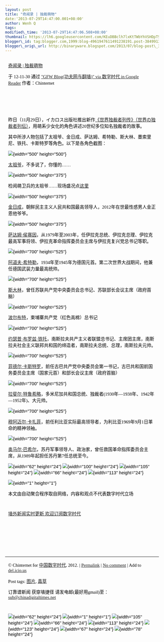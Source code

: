 ```yaml
--- 
layout: post 
title: "奇闻录 | 独裁萌物" 
date:'2013-07-29T14:47:00.001+08:00' 
author: Wenh Q
tags:
modified\_time: '2013-07-29T14:47:06.508+08:00' 
thumbnail: https://lh6.googleusercontent.com/KEuDBBclh7lxKtTWbYhVSHDpTScTg-EAf5wntJW33\_IZ0TW5BPKcMc2ZGASyrOtL\_Bi8ZJQnTQxotKQ88a9FQabLnrDhqGMWHH8VltBF6uQAhP-iHvM=s72-c
blogger\_id: tag:blogger.com,1999:blog-4961947611491238191.post-3849913574827186615
blogger\_orig\_url: http://binaryware.blogspot.com/2013/07/blog-post\_379.html
---
```

<div
style="color: black; direction: ltr; font-family: &quot;Arial&quot;; font-size: 11pt; margin-bottom: 0; margin-left: 1.5pt; margin-right: 1.5pt; margin-top: 0; padding-bottom: 0; padding-left: 0; padding-right: 0; padding-top: 0.8pt;">




</div>

<div
style="color: black; direction: ltr; font-family: &quot;Arial&quot;; font-size: 11pt; margin-bottom: 0; margin-left: 7.5pt; margin-right: 7.5pt; margin-top: 0; padding: 0;">

<span
style="color: #0000ee; font-family: &quot;Verdana&quot;; text-decoration: underline;">[奇闻录
|
独裁萌物](http://feedproxy.google.com/~r/chinagfwblog/~3/N4q6w7nz99k/)</span>

</div>

<div
style="color: black; direction: ltr; font-family: &quot;Arial&quot;; font-size: 11pt; margin-bottom: 0; margin-left: 7.5pt; margin-right: 7.5pt; margin-top: 0; padding-bottom: 8pt; padding-left: 0; padding-right: 0; padding-top: 0;">

<span style="font-family: &quot;Verdana&quot;;">于 12-11-30 通过
</span><span
style="color: #0000ee; font-family: &quot;Verdana&quot;; text-decoration: underline;">["GFW
Blog(功夫网与翻墙)" via 数字时代 in Google
Reader](http://feeds2.feedburner.com/chinagfwblog)</span><span
style="font-family: &quot;Verdana&quot;;"> 作者：Chinternet</span>

</div>

<div
style="color: black; direction: ltr; font-family: &quot;Arial&quot;; font-size: 11pt; height: 11pt; margin-bottom: 0; margin-left: 7.5pt; margin-right: 7.5pt; margin-top: 0; padding: 0;">

<span style="font-family: &quot;Verdana&quot;;"></span>

</div>

<div
style="color: black; direction: ltr; font-family: &quot;Arial&quot;; font-size: 11pt; height: 11pt; margin-bottom: 0; margin-left: 7.5pt; margin-right: 7.5pt; margin-top: 0; padding: 0;">

<span style="font-family: &quot;Verdana&quot;;"></span>

</div>

<div
style="color: black; direction: ltr; font-family: &quot;Arial&quot;; font-size: 11pt; margin-bottom: 0; margin-left: 7.5pt; margin-right: 7.5pt; margin-top: 0; padding: 0;">

<span
style="font-family: &quot;Verdana&quot;;">昨日（11月29日），イカロス出版社推出新作</span><span
style="color: #0000ee; font-family: &quot;Verdana&quot;; text-decoration: underline;">[《世界独裁者列传》（世界の独裁者列伝）](http://www.amazon.co.jp/exec/obidos/ASIN/4863206607/akibablog-22/)</span><span
style="font-family: &quot;Verdana&quot;;">，用萌系少女化的角色讲述20世纪多位知名独裁者的故事。</span>

</div>

<div
style="color: black; direction: ltr; font-family: &quot;Arial&quot;; font-size: 11pt; margin-bottom: 0; margin-left: 7.5pt; margin-right: 7.5pt; margin-top: 0; padding: 0;">

<span
style="font-family: &quot;Verdana&quot;;">其中所涉人物包括了太祖爷、金日成、萨达姆、希特勒、斯大林、墨索里尼、铁托、卡斯特罗等角色。以下是各角色截图：</span>

</div>

<div
style="color: black; direction: ltr; font-family: &quot;Arial&quot;; font-size: 11pt; margin-bottom: 0; margin-left: 7.5pt; margin-right: 7.5pt; margin-top: 0; padding: 0;">

![](https://lh6.googleusercontent.com/KEuDBBclh7lxKtTWbYhVSHDpTScTg-EAf5wntJW33_IZ0TW5BPKcMc2ZGASyrOtL_Bi8ZJQnTQxotKQ88a9FQabLnrDhqGMWHH8VltBF6uQAhP-iHvM){width="500"
height="500"}

</div>

<div
style="color: black; direction: ltr; font-family: &quot;Arial&quot;; font-size: 11pt; margin-bottom: 0; margin-left: 7.5pt; margin-right: 7.5pt; margin-top: 0; padding: 0;">

<span
style="color: #0000ee; font-family: &quot;Verdana&quot;; text-decoration: underline;">[太祖爷](http://zh.wikipedia.org/zh-hant/%E6%AF%9B%E6%B3%BD%E4%B8%9C)</span><span
style="font-family: &quot;Verdana&quot;;">，不多说了，你懂的……</span>

</div>

<div
style="color: black; direction: ltr; font-family: &quot;Arial&quot;; font-size: 11pt; margin-bottom: 0; margin-left: 7.5pt; margin-right: 7.5pt; margin-top: 0; padding: 0;">

![](https://lh6.googleusercontent.com/UUCXUBLIJxOdmvqBsNre3ZTGzgd5vj_mnuMQtRV-JYa3YIKMBTprfzvuVx_4Y9l7u6ATH628LKui45bsDfDrM9o5B95ulCD_bPLewqUGQgoW9miICrg){width="500"
height="375"}

</div>

<div
style="color: black; direction: ltr; font-family: &quot;Arial&quot;; font-size: 11pt; margin-bottom: 0; margin-left: 7.5pt; margin-right: 7.5pt; margin-top: 0; padding: 0;">

<span
style="font-family: &quot;Verdana&quot;;">检阅萌卫兵的太祖爷……现场盛况点</span><span
style="color: #0000ee; font-family: &quot;Verdana&quot;; text-decoration: underline;">[这里](http://www.jcnews.com.cn/news/news_content/2012-05/04/content_166586.htm)</span>

</div>

<div
style="color: black; direction: ltr; font-family: &quot;Arial&quot;; font-size: 11pt; margin-bottom: 0; margin-left: 7.5pt; margin-right: 7.5pt; margin-top: 0; padding: 0;">

![](https://lh4.googleusercontent.com/eHkzBYPFZDNWQk5dzUUr54QNPeumjol3I6xTVXqiBqYZhdR0UUjYFAZj-j7fQt78Jc95IdLRqOiY3VmT8eF0qd5eu4vo8BAjS2uUijx1mfYxoc5N_wo){width="500"
height="375"}

</div>

<div
style="color: black; direction: ltr; font-family: &quot;Arial&quot;; font-size: 11pt; margin-bottom: 0; margin-left: 7.5pt; margin-right: 7.5pt; margin-top: 0; padding: 0;">

<span
style="color: #0000ee; font-family: &quot;Verdana&quot;; text-decoration: underline;">[金日成](http://zh.wikipedia.org/zh-hant/%E9%87%91%E6%97%A5%E6%88%90)</span><span
style="font-family: &quot;Verdana&quot;;">，朝鲜民主主义人民共和国最高领导人，2012年在世最性感男人金正恩他爷爷。</span>

</div>

<div
style="color: black; direction: ltr; font-family: &quot;Arial&quot;; font-size: 11pt; margin-bottom: 0; margin-left: 7.5pt; margin-right: 7.5pt; margin-top: 0; padding: 0;">

![](https://lh5.googleusercontent.com/vDKgDLsRzqXEBQlVWbrdzgcYZU2ypfcsHgpH3wzA6YhJHQyIF-MPr0bd4RbB1kQ7AVScyizUa6Oh9LGLWZgvTzgLI9kfRZGL3WnEYY9lt61lPIR3DdQ){width="500"
height="375"}

</div>

<div
style="color: black; direction: ltr; font-family: &quot;Arial&quot;; font-size: 11pt; margin-bottom: 0; margin-left: 7.5pt; margin-right: 7.5pt; margin-top: 0; padding: 0;">

<span
style="color: #0000ee; font-family: &quot;Verdana&quot;; text-decoration: underline;">[萨达姆·侯赛因](http://zh.wikipedia.org/wiki/%E8%90%A8%E8%BE%BE%E5%A7%86%C2%B7%E4%BE%AF%E8%B5%9B%E5%9B%A0)</span><span
style="font-family: &quot;Verdana&quot;;">，从1979年至2003年，任伊拉克总统、伊拉克总理、伊拉克最高军事将领、伊拉克革命指挥委员会主席与伊拉克复兴党总书记等职。</span>

</div>

<div
style="color: black; direction: ltr; font-family: &quot;Arial&quot;; font-size: 11pt; margin-bottom: 0; margin-left: 7.5pt; margin-right: 7.5pt; margin-top: 0; padding: 0;">

![](https://lh6.googleusercontent.com/drIYb1qgQSNXe9vPF5yMIjZ05NRKoFObJNA-P1kdsjkz1VItsxS-kjaqIOJfL5r6FbinwLEtFo76sdWIOhi_muqs8Dm9fD_ZlOzs9llNUPSr_JocaHM){width="700"
height="525"}

</div>

<div
style="color: black; direction: ltr; font-family: &quot;Arial&quot;; font-size: 11pt; margin-bottom: 0; margin-left: 7.5pt; margin-right: 7.5pt; margin-top: 0; padding: 0;">

<span
style="color: #0000ee; font-family: &quot;Verdana&quot;; text-decoration: underline;">[阿道夫·希特勒](http://zh.wikipedia.org/wiki/%E9%98%BF%E9%81%93%E5%A4%AB%C2%B7%E5%B8%8C%E7%89%B9%E5%8B%92)</span><span
style="font-family: &quot;Verdana&quot;;">，1934年至1945年为德国元首。第二次世界大战期间，他兼任德国武装力量最高统帅。</span>

</div>

<div
style="color: black; direction: ltr; font-family: &quot;Arial&quot;; font-size: 11pt; margin-bottom: 0; margin-left: 7.5pt; margin-right: 7.5pt; margin-top: 0; padding: 0;">

![](https://lh5.googleusercontent.com/5D82H4gf5PZqljTHXY2T2q92dV5eSWDV7i4VTACVCUOO1rON89__YVhijiNaVlfVaLVahFgYTvM5Co2HaealnkP2dmm-o4_tumuVAOUQSZI6fFCEd8U){width="700"
height="525"}

</div>

<div
style="color: black; direction: ltr; font-family: &quot;Arial&quot;; font-size: 11pt; margin-bottom: 0; margin-left: 7.5pt; margin-right: 7.5pt; margin-top: 0; padding: 0;">

<span
style="color: #0000ee; font-family: &quot;Verdana&quot;; text-decoration: underline;">[斯大林](http://zh.wikipedia.org/wiki/%E6%96%AF%E5%A4%A7%E6%9E%97)</span><span
style="font-family: &quot;Verdana&quot;;">，曾任苏联共产党中央委员会总书记、苏联部长会议主席（政府首脑）</span>

</div>

<div
style="color: black; direction: ltr; font-family: &quot;Arial&quot;; font-size: 11pt; margin-bottom: 0; margin-left: 7.5pt; margin-right: 7.5pt; margin-top: 0; padding: 0;">

![](https://lh4.googleusercontent.com/ln1gYf30g_2MpFclPoeNPZ6QKrDTXI11GVgmLROOx9-H4hfUtA4TF3tmgl_W_BXqd1MoqVy6txtpOIZspP9JxBn6oZvFush5g7XbCXpD_7CMNnDg9FU){width="700"
height="525"}

</div>

<div
style="color: black; direction: ltr; font-family: &quot;Arial&quot;; font-size: 11pt; margin-bottom: 0; margin-left: 7.5pt; margin-right: 7.5pt; margin-top: 0; padding: 0;">

<span
style="color: #0000ee; font-family: &quot;Verdana&quot;; text-decoration: underline;">[波尔布特](http://zh.wikipedia.org/wiki/%E6%B3%A2%E5%B0%94%E5%B8%83%E7%89%B9)</span><span
style="font-family: &quot;Verdana&quot;;">，柬埔寨共产党（红色高棉）总书记</span>

</div>

<div
style="color: black; direction: ltr; font-family: &quot;Arial&quot;; font-size: 11pt; margin-bottom: 0; margin-left: 7.5pt; margin-right: 7.5pt; margin-top: 0; padding: 0;">

![](https://lh4.googleusercontent.com/o1IzKqnGyOnTX98jl9N4c5YrSehkKpIOBNpvsrcxuiv5qOm3x1N5F488qSiJmquT6Fdgb5_ybH909jkk2XrA-52ZFqQgsd97ZACiioY0enNRCqou2js){width="700"
height="525"}

</div>

<div
style="color: black; direction: ltr; font-family: &quot;Arial&quot;; font-size: 11pt; margin-bottom: 0; margin-left: 7.5pt; margin-right: 7.5pt; margin-top: 0; padding: 0;">

<span
style="color: #0000ee; font-family: &quot;Verdana&quot;; text-decoration: underline;">[约瑟普·布罗兹·铁托](http://zh.wikipedia.org/wiki/%E7%BA%A6%E7%91%9F%E6%99%AE%C2%B7%E5%B8%83%E7%BD%97%E5%85%B9%C2%B7%E9%93%81%E6%89%98)</span><span
style="font-family: &quot;Verdana&quot;;">，南斯拉夫共产主义者联盟总书记、主席团主席，南斯拉夫社会主义联邦共和国的缔造者，南斯拉夫总统、总理，南斯拉夫元帅。</span>

</div>

<div
style="color: black; direction: ltr; font-family: &quot;Arial&quot;; font-size: 11pt; margin-bottom: 0; margin-left: 7.5pt; margin-right: 7.5pt; margin-top: 0; padding: 0;">

![](https://lh3.googleusercontent.com/nOhfc8TrFHUG1oY9_guI7mxhr4n_yT1eHc2_G6wqprg29ycBbpYOlNXWOlmeYVOlsnB_z0eDjS5UTe7yrOaxVsHMG16RRy7s_KAfPnFZwKgMuvh0yAs){width="700"
height="525"}

</div>

<div
style="color: black; direction: ltr; font-family: &quot;Arial&quot;; font-size: 11pt; margin-bottom: 0; margin-left: 7.5pt; margin-right: 7.5pt; margin-top: 0; padding: 0;">

<span
style="color: #0000ee; font-family: &quot;Verdana&quot;; text-decoration: underline;">[菲德尔·卡斯特罗](http://zh.wikipedia.org/wiki/%E8%8F%B2%E5%BE%B7%E5%B0%94%C2%B7%E5%8D%A1%E6%96%AF%E7%89%B9%E7%BD%97)</span><span
style="font-family: &quot;Verdana&quot;;">，前任古巴共产党中央委员会第一书记，古巴共和国前国务委员会主席（国家元首）和部长会议主席（政府首脑）</span>

</div>

<div
style="color: black; direction: ltr; font-family: &quot;Arial&quot;; font-size: 11pt; margin-bottom: 0; margin-left: 7.5pt; margin-right: 7.5pt; margin-top: 0; padding: 0;">

![](https://lh3.googleusercontent.com/EwvH1e62i8MIIBw1JjDvktC8Cso9Q15_988XTpz0Xivd4YPSX9CRelWLw-v7pRLLiM24_9I6qBSkojL9td_5zTmKZn1JxCmI3rBsF9k7QdUHo12EN6I){width="700"
height="525"}

</div>

<div
style="color: black; direction: ltr; font-family: &quot;Arial&quot;; font-size: 11pt; margin-bottom: 0; margin-left: 7.5pt; margin-right: 7.5pt; margin-top: 0; padding: 0;">

<span
style="color: #0000ee; font-family: &quot;Verdana&quot;; text-decoration: underline;">[拉斐尔·特鲁希略](http://zh.wikipedia.org/wiki/%E6%8B%89%E6%96%90%E5%B0%94%C2%B7%E7%89%B9%E9%B2%81%E5%B8%8C%E7%95%A5)</span><span
style="font-family: &quot;Verdana&quot;;">，多米尼加共和国总统、独裁者(1930年—1938年、1942年—1952年)、大元帅。</span>

</div>

<div
style="color: black; direction: ltr; font-family: &quot;Arial&quot;; font-size: 11pt; margin-bottom: 0; margin-left: 7.5pt; margin-right: 7.5pt; margin-top: 0; padding: 0;">

![](https://lh3.googleusercontent.com/yHYqkNdgUTWNTpcMcRvoFzy2oQ_zsPwN4SghX7rrUS0wZRVm0C9oO_sI-sXCws4z41W-yTq3FDrH5okS8MtK6n5825aB_LiPj4OuVZSNF_RbNuAVbkc){width="700"
height="525"}

</div>

<div
style="color: black; direction: ltr; font-family: &quot;Arial&quot;; font-size: 11pt; margin-bottom: 0; margin-left: 7.5pt; margin-right: 7.5pt; margin-top: 0; padding: 0;">

<span
style="color: #0000ee; font-family: &quot;Verdana&quot;; text-decoration: underline;">[穆阿迈尔·卡扎菲](http://zh.wikipedia.org/wiki/%E7%A9%86%E9%98%BF%E8%BF%88%E5%B0%94%C2%B7%E5%8D%A1%E6%89%8E%E8%8F%B2)</span><span
style="font-family: &quot;Verdana&quot;;">，前任利比亚实际最高领导者，为利比亚1969年9月1日革命的精神领袖。</span>

</div>

<div
style="color: black; direction: ltr; font-family: &quot;Arial&quot;; font-size: 11pt; margin-bottom: 0; margin-left: 7.5pt; margin-right: 7.5pt; margin-top: 0; padding: 0;">

![](https://lh5.googleusercontent.com/zaVwXHAVbhrr1a-npF_HdP9cRplv8M7cB9b2apawRpd2m9d5DHfeOhr7nHbzUaiPGPWK987KyPMYZHkvwwZLpbGDt8mCo92Yt6WLBqMKf5IR4b_3oNI){width="700"
height="525"}

</div>

<div
style="color: black; direction: ltr; font-family: &quot;Arial&quot;; font-size: 11pt; margin-bottom: 0; margin-left: 7.5pt; margin-right: 7.5pt; margin-top: 0; padding: 0;">

<span
style="color: #0000ee; font-family: &quot;Verdana&quot;; text-decoration: underline;">[奥马尔·巴希尔](http://zh.wikipedia.org/wiki/%E5%A5%A5%E9%A9%AC%E5%B0%94%C2%B7%E5%B7%B4%E5%B8%8C%E5%B0%94)</span><span
style="font-family: &quot;Verdana&quot;;">，苏丹军事领导人、政治家，曾任救国革命指挥委员会主席，从1989年起担任苏丹第7任总统至今。</span>

</div>

<div
style="color: black; direction: ltr; font-family: &quot;Arial&quot;; font-size: 11pt; margin-bottom: 0; margin-left: 7.5pt; margin-right: 7.5pt; margin-top: 0; padding: 0;">

![](https://lh5.googleusercontent.com/lbmFlHD6ZXb36azWh5-yUnH1ovU_q_ulIHtHkKLYI8YVEjvDRWPcgvoh_XQQGEg0d_YsGeWv7oxyIwcHLcpIpXzgjzJUbBMw4xbIauk2DLUzGqA3CYw){width="62"
height="24"}<span
style="font-family: &quot;Verdana&quot;;"> </span>![](https://lh4.googleusercontent.com/7P6GnrpE7oan3RRgxT7ei1Hv8MAA198WCUUiExIBpEWvH68sAKMXqS7n69i1DQ_tzjeIpvi_CP665mDweGimlBoe16R8_La8ee4fytlnXnALBJsPu3I){width="100"
height="24"}<span
style="font-family: &quot;Verdana&quot;;"> </span>![](https://lh5.googleusercontent.com/wwVjlmht73W9kiGxak_otsveaia-3rThrAaZ3wCj3oQqnvsVq643SyYy3Lny6HcgKwJAzPkam1pbkK3EoX-WKwoKCAsE7k4C5i4Cx45UY6YgXOI-gec){width="105"
height="24"}<span
style="font-family: &quot;Verdana&quot;;"> </span>![](https://lh4.googleusercontent.com/HgKo2enVeH_BiKm2S-lj1vcMO3NN4Kc2PzgbAI6CWgCqybxVRsH3_fLh4QLKFMuplHUrGgsA8sHcWCZBPkDFMx_sE2tlk4O3cnGfrKDQOZ9DJZ_CxwQ){width="66"
height="24"}<span
style="font-family: &quot;Verdana&quot;;"> </span>![](https://lh4.googleusercontent.com/JHois84Yob5PSegZl-lQlcKfFI3hgH9OshW9H5DZmajdD0YwTTTZnGQGHE1Jtqr8hEk3Pq4ybXXraU4QOWwPOJsaBQDPGglrkeIJDLWrVTfyhfpVIlg){width="113"
height="24"}

</div>

<div
style="color: black; direction: ltr; font-family: &quot;Arial&quot;; font-size: 11pt; margin-bottom: 0; margin-left: 7.5pt; margin-right: 7.5pt; margin-top: 0; padding: 0;">

![](https://lh3.googleusercontent.com/erZQMFXSJtRfB6Lscy1Xi3lQ5hFclmIQepl_sAU5KQ7LKwkjA_NCq47HmDUN7I4Jp7e7ZRikjZKXUNVZBbemFjWZ5zHtR31P9hUsmVwDLDIvm2UJsB4){width="1"
height="1"}

</div>

<div
style="color: black; direction: ltr; font-family: &quot;Arial&quot;; font-size: 11pt; margin-bottom: 0; margin-left: 7.5pt; margin-right: 7.5pt; margin-top: 0; padding: 0;">

<span
style="font-family: &quot;Verdana&quot;;">本文由自动聚合程序取自网络，内容和观点不代表数字时代立场</span>

</div>

<div
style="color: black; direction: ltr; font-family: &quot;Arial&quot;; font-size: 11pt; height: 11pt; margin-bottom: 0; margin-left: 7.5pt; margin-right: 7.5pt; margin-top: 0; padding: 0;">

<span style="font-family: &quot;Verdana&quot;;"></span>

</div>

<div
style="color: black; direction: ltr; font-family: &quot;Arial&quot;; font-size: 11pt; margin-bottom: 0; margin-left: 7.5pt; margin-right: 7.5pt; margin-top: 0; padding: 0;">

<span
style="color: #0000ee; font-family: &quot;Verdana&quot;; text-decoration: underline;">[墙外新闻实时更新
欢迎订阅数字时代](http://eepurl.com/msuvD)</span>

</div>

<div
style="color: black; direction: ltr; font-family: &quot;Arial&quot;; font-size: 11pt; height: 11pt; margin-bottom: 0; margin-left: 7.5pt; margin-right: 7.5pt; margin-top: 0; padding: 0;">

<span
style="color: #0000ee; font-family: &quot;Verdana&quot;; text-decoration: underline;">[](http://eepurl.com/msuvD)</span>

</div>

<div
style="color: black; direction: ltr; font-family: &quot;Arial&quot;; font-size: 11pt; height: 11pt; margin-bottom: 0; margin-left: 7.5pt; margin-right: 7.5pt; margin-top: 0; padding: 0;">

<span
style="color: #0000ee; font-family: &quot;Verdana&quot;; text-decoration: underline;">[](http://eepurl.com/msuvD)</span>

</div>

<div
style="color: black; direction: ltr; font-family: &quot;Arial&quot;; font-size: 11pt; height: 11pt; margin-bottom: 0; margin-left: 7.5pt; margin-right: 7.5pt; margin-top: 0; padding: 0;">

<span
style="color: #0000ee; font-family: &quot;Verdana&quot;; text-decoration: underline;">[](http://eepurl.com/msuvD)</span>

</div>

<div
style="color: black; direction: ltr; font-family: &quot;Arial&quot;; font-size: 11pt; height: 11pt; margin-bottom: 0; margin-left: 7.5pt; margin-right: 7.5pt; margin-top: 0; padding: 0;">

<span
style="color: #0000ee; font-family: &quot;Verdana&quot;; text-decoration: underline;">[](http://eepurl.com/msuvD)</span>

</div>

------------------------------------------------------------------------

<div
style="color: black; direction: ltr; font-family: &quot;Arial&quot;; font-size: 11pt; margin-bottom: 0; margin-left: 7.5pt; margin-right: 7.5pt; margin-top: 0; padding: 0;">

<span style="font-family: &quot;Verdana&quot;;">© Chinternet for
</span><span
style="color: #0000ee; font-family: &quot;Verdana&quot;; text-decoration: underline;">[中国数字时代](https://mycdtweb.info/chinese)</span><span
style="font-family: &quot;Verdana&quot;;">, 2012. | </span><span
style="color: #0000ee; font-family: &quot;Verdana&quot;; text-decoration: underline;">[Permalink](https://mycdtweb.info/chinese/2012/11/%e5%a5%87%e9%97%bb%e5%bd%95-%e7%8b%ac%e8%a3%81%e8%90%8c%e7%89%a9/)</span><span
style="font-family: &quot;Verdana&quot;;"> | </span><span
style="color: #0000ee; font-family: &quot;Verdana&quot;; text-decoration: underline;">[No
comment](https://mycdtweb.info/chinese/2012/11/%e5%a5%87%e9%97%bb%e5%bd%95-%e7%8b%ac%e8%a3%81%e8%90%8c%e7%89%a9/#comments)</span><span
style="font-family: &quot;Verdana&quot;;"> | Add to </span><span
style="color: #0000ee; font-family: &quot;Verdana&quot;; text-decoration: underline;">[del.icio.us](http://del.icio.us/post?url=https://mycdtweb.info/chinese/2012/11/%E5%A5%87%E9%97%BB%E5%BD%95-%E7%8B%AC%E8%A3%81%E8%90%8C%E7%89%A9/&title=%E5%A5%87%E9%97%BB%E5%BD%95+%7C+%E7%8B%AC%E8%A3%81%E8%90%8C%E7%89%A9)</span>

</div>

<div
style="color: black; direction: ltr; font-family: &quot;Arial&quot;; font-size: 11pt; margin-bottom: 0; margin-left: 7.5pt; margin-right: 7.5pt; margin-top: 0; padding: 0;">

<span style="font-family: &quot;Verdana&quot;;">Post tags: </span><span
style="color: #0000ee; font-family: &quot;Verdana&quot;; text-decoration: underline;">[图片](https://mycdtweb.info/chinese/tag/%e5%9b%be%e7%89%87/?category=18271)</span><span
style="font-family: &quot;Verdana&quot;;">, </span><span
style="color: #0000ee; font-family: &quot;Verdana&quot;; text-decoration: underline;">[毒草](https://mycdtweb.info/chinese/tag/%e6%af%92%e8%8d%89/?category=18271)</span>

</div>

<div
style="color: black; direction: ltr; font-family: &quot;Arial&quot;; font-size: 11pt; margin-bottom: 0; margin-left: 7.5pt; margin-right: 7.5pt; margin-top: 0; padding: 0;">

<span style="font-family: &quot;Verdana&quot;;">订靠谱新闻 获穿墙捷径
请发电邮(最好用gmail)至：</span><span
style="color: #0000ee; font-family: &quot;Verdana&quot;; text-decoration: underline;"><sub@chinadigitaltimes.net></span>

</div>

<div
style="color: black; direction: ltr; font-family: &quot;Arial&quot;; font-size: 11pt; height: 11pt; margin-bottom: 0; margin-left: 7.5pt; margin-right: 7.5pt; margin-top: 0; padding: 0;">

<span
style="color: #0000ee; font-family: &quot;Verdana&quot;; text-decoration: underline;">[](mailto:sub@chinadigitaltimes.net)</span>

</div>

<div
style="color: black; direction: ltr; font-family: &quot;Arial&quot;; font-size: 11pt; margin-bottom: 0; margin-left: 7.5pt; margin-right: 7.5pt; margin-top: 0; padding: 0;">

![](https://lh5.googleusercontent.com/QG7kz2yyC_cC_bNhLgkwj7VeHWAtoVfAdBV8K9DexuiZznLIkbMj2vJGWQOvwQLiFjJZAesZx1gyetN2vbB2k52MfLUa_lfDFBMy7uUl4N64nyiVg5g){width="62"
height="24"}<span
style="font-family: &quot;Verdana&quot;;"> </span>![](https://lh4.googleusercontent.com/mISDkgl9w04TdC6x9rpnBWMLiyAlnUl7BWwcslcZjK4icBtlZ8zap5y-sBCf3uwDQXjE_RXCZ-W507p-mqseXaHoLPEi6yO48-Tqwht9_gMsUrgxvic){width="1"
height="1"}<span
style="font-family: &quot;Verdana&quot;;"> </span>![](https://lh5.googleusercontent.com/UxyiJRED2-oSdAImep8OCCMrv588U--Gh3687vFFr2p8sSouRSIttdkulGF-1R7ZOvTkZqSwSeMAZakoFSDsbzKHVBWm5s4nWAu2MkiDWlSi7Cmom3U){width="105"
height="24"}<span
style="font-family: &quot;Verdana&quot;;"> </span>![](https://lh3.googleusercontent.com/LZK4NMXOgv1ksIyDCZh2glalgQy8QMYYolmAgdda5byim5BjOzoWjDUthyXi7DBPq6qpXfHXr7kyGQ2yz7GK33gHy47Jd22BhEGlcETAcIQhIPGKznU){width="66"
height="24"}<span
style="font-family: &quot;Verdana&quot;;"> </span>![](https://lh3.googleusercontent.com/uUMebjPQo8ndZ5S8KDfQSVMJq0Hg2wE42MmfdVmuH0tjGZ_arXyoFXqQGMpsLFUKqrt0y4v7OdazjuFggBSwJzXn3oFXkuvXi8WS5qrtYrVLCMMWxJU){width="113"
height="24"}<span
style="font-family: &quot;Verdana&quot;;"> </span>![](https://lh5.googleusercontent.com/edBc0T92ptAxUPb8EG4jkpR3y96wuyGOIJkvtZHoYlW0A1KFTh3D3HOmPbywlSIaY8m4Cr_v81mqvjc0rvzMV12PDsZtvWAQBpUUyE-G7ildMoRNCgM){width="123"
height="24"}<span
style="font-family: &quot;Verdana&quot;;"> </span>![](https://lh4.googleusercontent.com/kYHjDSxeKcs0ynAdJ7F8FGac5ZAUdkn_9Sj3luSPbuSXdY5WorJYpvYmOd7HKC4Yd0KT3XrMuDmp2LCl1f3XT2zCT8dQ-8JPPr_FZHEPD0IHpSKRDLo){width="67"
height="24"}<span
style="font-family: &quot;Verdana&quot;;"> </span>![](https://lh6.googleusercontent.com/ByV94Rhg7XmtQ2xGHmK1RvI4wFi2p1V_2cVqQchgC-nwI1uqbgBSncTwJc2rleDTqA7exa1ihj3Z2Ji7dbfEJ6I__JTI65vZUP9JpoPCFc9JsFR4jJ4){width="78"
height="24"}

</div>
